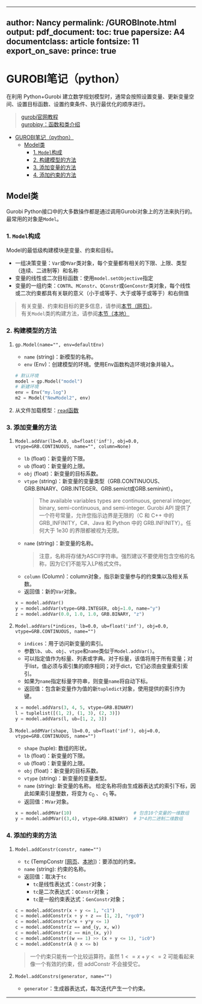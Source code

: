 <head>
    <script src="https://cdn.mathjax.org/mathjax/latest/MathJax.js?config=TeX-AMS-MML_HTMLorMML" type="text/javascript"></script>
    <script type="text/x-mathjax-config">
        MathJax.Hub.Config({
            tex2jax: {
            skipTags: ['script', 'noscript', 'style', 'textarea', 'pre'],
            inlineMath: [['$','$']]
            }
        });
    </script>
</head>

---
author: Nancy
permalink: /GUROBInote.html
output:
    pdf_document:
        toc: true
papersize: A4
documentclass: article
fontsize: 11
export_on_save:
  prince: true
---

# GUROBI笔记（python）

在利用 Python+Gurobi 建立数学规划模型时，通常会按照设置变量、更新变量空间、设置目标函数、设置约束条件、执行最优化的顺序进行。  

> [gurobi官网教程](https://www.gurobi.com/documentation/9.5/quickstart_windows/cs_simple_python_example.html)  
> [gurobipy：函数和类介绍](https://www.gurobi.com/documentation/9.5/refman/py_python_api_overview.html#sec:Python)

- [GUROBI笔记（python）](#gurobi笔记python)
  - [Model类](#model类)
    - [1. ```Model```构成](#1-model构成)
    - [2. 构建模型的方法](#2-构建模型的方法)
    - [3. 添加变量的方法](#3-添加变量的方法)
    - [4. 添加约束的方法](#4-添加约束的方法)

## Model类

Gurobi Python接口中的大多数操作都是通过调用Gurobi对象上的方法来执行的。最常用的对象是```Model```。  

### 1. ```Model```构成  

Model的最低级构建模块是变量、约束和目标。  

- 一组决策变量：```Var```或```MVar```类对象，每个变量都有相关的下限、上限、类型（连续、二进制等）和名称  
- 变量的线性或二次目标函数：使用```model.setObjective```指定  
- 变量的一组约束：```CONTR```、```MConstr```、```QConstr```或```GenConstr```类对象，每个线性或二次约束都具有关联的意义（小于或等于、大于或等于或等于）和右侧值  

> 有关变量、约束和目标的更多信息，请参阅[本节（网页）](https://www.gurobi.com/documentation/9.5/refman/variables_and_constraints_.html#sec:VarsConstraintsObjectives)。  
> 有关```Model```类的构建方法，请参阅[本节（本地）](D:/gurobi952/win64/docs/refman/py_model.html)

### 2. 构建模型的方法  

1. ```gp.Model(name="", env=defaultEnv)```  
    - ```name``` (string)：新模型的名称。
    - ```env``` (Env)：创建模型的环境。使用Env函数构造环境对象并输入。

    ```python  
    # 默认环境  
    model = gp.Model("model")  
    # 新建环境  
    env = Env("my.log")  
    m2 = Model("NewModel2", env)  
    ```

2. 从文件加载模型：[```read```函数](https://www.gurobi.com/documentation/9.5/refman/py_read.html#pythonmethod:read)

### 3. 添加变量的方法  

1. ```Model.addVar(lb=0.0, ub=float('inf'), obj=0.0, vtype=GRB.CONTINUOUS, name="", column=None)```
    - ```lb``` (float)：新变量的下限。
    - ```ub``` (float)：新变量的上限。
    - ```obj``` (float)：新变量的目标系数。
    - ```vtype``` (string)：新变量的变量类型（GRB.CONTINUOUS、GRB.BINARY、GRB.INTEGER、GRB.semict或GRB.seminint）。
        > The available variables types are continuous, general integer, binary, semi-continuous, and semi-integer.
        > Gurobi API 提供了一个符号常量，允许您指示边界是无限的（C 和 C++ 中的 GRB_INFINITY，C#、Java 和 Python 中的 GRB.INFINITY）。任何大于 1e30 的界限都被视为无限。
    - ```name``` (string)：新变量的名称。
        > 注意，名称将存储为ASCII字符串。强烈建议不要使用包含空格的名称，因为它们不能写入LP格式文件。
    - ```column``` (Column)：column对象，指示新变量参与的约束集以及相关系数。
    - 返回值：新的```Var```对象。  

    ``` python  
    x = model.addVar()  
    y = model.addVar(vtype=GRB.INTEGER, obj=1.0, name="y")  
    z = model.addVar(0.0, 1.0, 1.0, GRB.BINARY, "z")  
    ```  
  
2. ```Model.addVars(*indices, lb=0.0, ub=float('inf'), obj=0.0, vtype=GRB.CONTINUOUS, name="")```
    - ```indices```：用于访问新变量的索引。
    - 参数```lb```、```ub```、```obj```、```vtype```和```name```类似于```Model.addVar()```。
    - 可以指定值作为标量、列表或字典。对于标量，该值将用于所有变量；对于list，值必须与索引集的顺序相同；对于dict，它们必须由变量索引索引。
    - 如果为```name```指定标量字符串，则变量```name```将自动下标。
    - 返回值：包含新变量作为值的新```tupledict```对象，使用提供的索引作为键。

    ``` python  
    x = model.addVars(3, 4, 5, vtype=GRB.BINARY)  
    l = tuplelist([(1, 2), (1, 3), (2, 3)])  
    y = model.addVars(l, ub=[1, 2, 3])  
    ```  
  
3. ```Model.addMVar(shape, lb=0.0, ub=float('inf'), obj=0.0, vtype=GRB.CONTINUOUS, name="")```  
    - ```shape``` (tuple): 数组的形状。
    - ```lb``` (float)：新变量的下限。
    - ```ub``` (float)：新变量的上限。
    - ```obj``` (float)：新变量的目标系数。
    - ```vtype``` (string)：新变量的变量类型。
    - ```name``` (string): 新变量的名称。 给定名称将由生成器表达式的索引下标，因此如果索引是整数，将变为 $c_0$ 、 $c_1$ 等。
    - 返回值：```MVar```对象。

    ``` python  
    x = model.addMVar(10)                       # 包含10个变量的一维数组  
    y = model.addMVar((3,4), vtype=GRB.BINARY)  # 3*4的二进制二维数组  
    ```  

### 4. 添加约束的方法  

1. ```Model.addConstr(constr, name="")```  
    - ```tc``` (TempConstr [[网页](https://www.gurobi.com/documentation/9.5/refman/py_tempconstr.html#pythonclass:TempConstr)、[本地](D:/gurobi952/win64/docs/refman/py_tempconstr.html#pythonclass:TempConstr)])：要添加的约束。
    - ```name``` (string): 约束的名称。
    - 返回值：取决于```tc```
      - ```tc```是线性表达式：```Constr```对象；
      - ```tc```是二次表达式：```QConstr```对象；
      - ```tc```是一般约束表达式：```GenConstr```对象；  

    ``` python {.line-numbers}  
    c = model.addConstr(x + y <= 1, "c1")  
    c = model.addConstr(x + y + z == [1, 2], "rgc0")  
    c = model.addConstr(x*x + y*y <= 1)  
    c = model.addConstr(z == and_(y, x, w))  
    c = model.addConstr(z == min_(x, y))  
    c = model.addConstr((w == 1) >> (x + y <= 1), "ic0")  
    c = model.addConstr(A @ x <= b)  
    ```  

    > 一个约束只能有一个比较运算符。虽然 $1 < = x + y < = 2$ 可能看起来像一个有效的约束，但 addConstr 不会接受它。  

2. `Model.addConstrs(generator, name="")`
    - ```generator```：生成器表达式，每次迭代产生一个约束。

---
